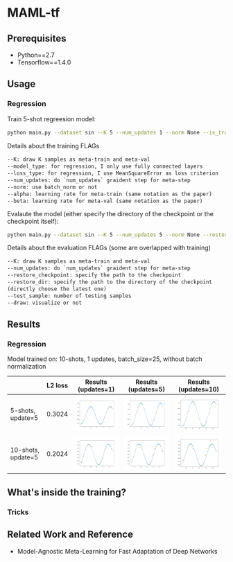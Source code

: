 # MAML-tf


## Prerequisites
- Python==2.7
- Tensorflow==1.4.0

## Usage 

### Regression

Train 5-shot regreesion model:
```bash
python main.py --dataset sin --K 5 --num_updates 1 --norm None --is_train
```

Details about the training FLAGs
```
--K: draw K samples as meta-train and meta-val
--model_type: for regression, I only use fully connected layers
--loss_type: for regression, I use MeanSquareError as loss criterion
--num_updates: do `num_updates` graident step for meta-step
--norm: use batch_norm or not
--alpha: learning rate for meta-train (same notation as the paper)
--beta: learning rate for meta-val (same notation as the paper)
```

Evalaute the model (either specify the directory of the checkpoint or the checkpoint itself):
```bash
python main.py --dataset sin --K 5 --num_updates 5 --norm None --restore_checkpoint PATH_TO_CHECKPOINT
```

Details about the evaluation FLAGs (some are overlapped with training)
```
--K: draw K samples as meta-train and meta-val
--num_updates: do `num_updates` graident step for meta-step
--restore_checkpoint: specify the path to the checkpoint
--restore_dir: specify the path to the directory of the checkpoint (directly choose the latest one)
--test_sample: number of testing samples
--draw: visualize or not
```

## Results

### Regression
Model trained on: 10-shots, 1 updates, batch_size=25, without batch normalization

|   | L2 loss | Results (updates=1)| Results (updates=5)| Results (updates=10)|
|---|---|---|---|---|
| 5-shots, update=5 | 0.3024  | <img src='misc/MAML.sin_5-shot_1-updates_25-batch_norm-None/1.png' width=300> |<img src='misc/MAML.sin_5-shot_5-updates_25-batch_norm-None/1.png' width=300> |<img src='misc/MAML.sin_5-shot_10-updates_25-batch_norm-None/1.png' width=300> |
| 10-shots, update=5 | 0.2024  | <img src='misc/MAML.sin_10-shot_1-updates_25-batch_norm-None/1.png' width=300> |<img src='misc/MAML.sin_10-shot_5-updates_25-batch_norm-None/1.png' width=300> |<img src='misc/MAML.sin_10-shot_10-updates_25-batch_norm-None/1.png' width=300> |

## What's inside the training?

### Tricks

## Related Work and Reference
- Model-Agnostic Meta-Learning for Fast Adaptation of Deep Networks
